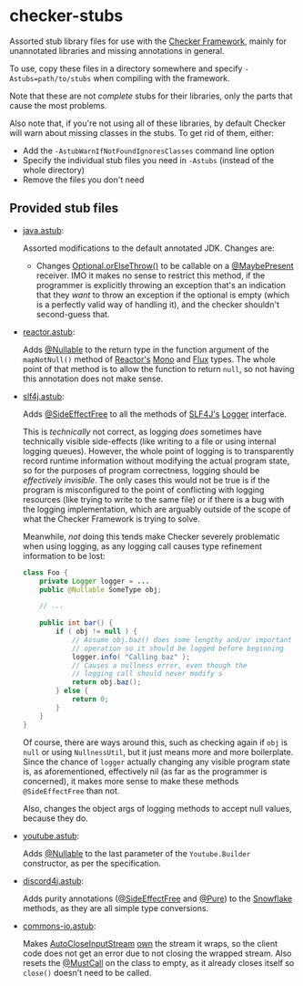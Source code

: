 # checker-stubs

Assorted stub library files for use with the [Checker Framework](https://checkerframework.org/), mainly for unannotated libraries and missing annotations in general.

To use, copy these files in a directory somewhere and specify `-Astubs=path/to/stubs` when compiling with the framework.

Note that these are not *complete* stubs for their libraries, only the parts that cause the most problems.

Also note that, if you're not using all of these libraries, by default Checker will warn about missing classes in the stubs. To get rid of them, either:

- Add the `-AstubWarnIfNotFoundIgnoresClasses` command line option
- Specify the individual stub files you need in `-Astubs` (instead of the whole directory)
- Remove the files you don't need

## Provided stub files

- [java.astub](./java.astub):

    Assorted modifications to the default annotated JDK. Changes are:

    - Changes [Optional.orElseThrow()](https://docs.oracle.com/en/java/javase/17/docs/api/java.base/java/util/Optional.html#orElseThrow(java.util.function.Supplier)) to be callable on a [@MaybePresent](https://checkerframework.org/api/org/checkerframework/checker/optional/qual/MaybePresent.html) receiver. IMO it makes no sense to restrict this method, if the programmer is explicitly throwing an exception that's an indication that they _want_ to throw an exception if the optional is empty (which is a perfectly valid way of handling it), and the checker shouldn't second-guess that.

- [reactor.astub](./reactor.astub):

    Adds [@Nullable](https://checkerframework.org/api/org/checkerframework/checker/nullness/qual/Nullable.html) to the return type in the function argument of the `mapNotNull()` method of [Reactor's](https://projectreactor.io/) [Mono](https://projectreactor.io/docs/core/release/api/reactor/core/publisher/Mono.html#mapNotNull-java.util.function.Function-) and [Flux](https://projectreactor.io/docs/core/release/api/reactor/core/publisher/Flux.html#mapNotNull-java.util.function.Function-) types. The whole point of that method is to allow the function to return `null`, so not having this annotation does not make sense.

- [slf4j.astub](./slf4j.astub):

    Adds [@SideEffectFree](https://checkerframework.org/api/org/checkerframework/dataflow/qual/SideEffectFree.html) to all the methods of [SLF4J's](https://www.slf4j.org/) [Logger](https://www.slf4j.org/api/org/slf4j/Logger.html) interface. 

    This is *technically* not correct, as logging *does* sometimes have technically visible side-effects (like writing to a file or using internal logging queues). However, the whole point of logging is to transparently record runtime information without modifying the actual program state, so for the purposes of program correctness, logging should be *effectively invisible*. The only cases this would not be true is if the program is misconfigured to the point of conflicting with logging resources (like trying to write to the same file) or if there is a bug with the logging implementation, which are arguably outside of the scope of what the Checker Framework is trying to solve.

    Meanwhile, *not* doing this tends make Checker severely problematic when using logging, as any logging call causes type refinement information to be lost:

    ```java
    class Foo {
        private Logger logger = ...
        public @Nullable SomeType obj;

        // ...
        
        public int bar() {
            if ( obj != null ) {
                // Assume obj.baz() does some lengthy and/or important 
                // operation so it should be logged before beginning
                logger.info( "Calling baz" );
                // Causes a nullness error, even though the 
                // logging call should never modify s
                return obj.baz();
            } else {
                return 0;
            }
        }
    }
    ```

    Of course, there are ways around this, such as checking again if `obj` is `null` or using `NullnessUtil`, but it just means more and more boilerplate. Since the chance of `logger` actually changing any visible program state is, as aforementioned, effectively nil (as far as the programmer is concerned), it makes more sense to make these methods `@SideEffectFree` than not.

    Also, changes the object args of logging methods to accept null values, because they do.

- [youtube.astub](./youtube.astub):

    Adds [@Nullable](https://checkerframework.org/api/org/checkerframework/checker/nullness/qual/Nullable.html) to the last parameter of the `Youtube.Builder` constructor, as per the specification.

- [discord4j.astub](./discord4j.astub):

    Adds purity annotations ([@SideEffectFree](https://checkerframework.org/api/org/checkerframework/dataflow/qual/SideEffectFree.html) and [@Pure](https://checkerframework.org/api/org/checkerframework/dataflow/qual/Pure.html)) to the [Snowflake](https://www.javadoc.io/doc/com.discord4j/discord4j-core/3.0.1/discord4j/core/object/util/Snowflake.html) methods, as they are all simple type conversions.

- [commons-io.astub](./commons-io.astub):

    Makes [AutoCloseInputStream](https://commons.apache.org/proper/commons-io/javadocs/api-release/org/apache/commons/io/input/AutoCloseInputStream.html) [own](https://checkerframework.org/api/org/checkerframework/checker/mustcall/qual/Owning.html) the stream it wraps, so the client code does not get an error due to not closing the wrapped stream. Also resets the [@MustCall](https://checkerframework.org/api/org/checkerframework/checker/mustcall/qual/MustCall.html) on the class to empty, as it already closes itself so `close()` doesn't need to be called.
